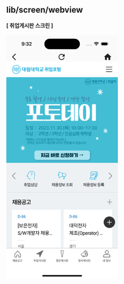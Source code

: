 ## lib/screen/webview

<b>[ 취업게시판 스크린 ]</b>
<br />
<br />
<img src="https://github.com/hugesilver/Flutter_Employting/blob/main/readme/webview/webview.png" width="auto" height="640px">
